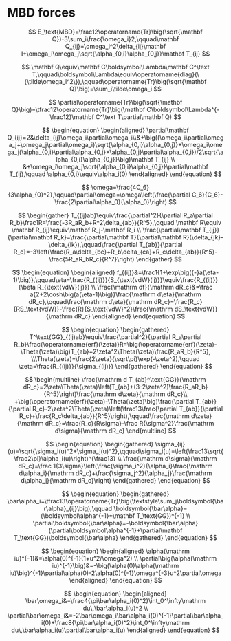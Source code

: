# MBD forces
$$
E_\text{MBD}=\frac12\operatorname{Tr}\big(\sqrt{\mathbf Q})-3\sum_i\frac{\omega_i}2,\qquad\mathbf Q_{ij}=\omega_i^2\delta_{ij}\mathbf I+\omega_i\omega_j\sqrt{\alpha_{0,i}\alpha_{0,j}}\mathbf T_{ij}
$$

$$
\mathbf Q\equiv\mathbf C\boldsymbol\Lambda\mathbf C^\text T,\qquad\boldsymbol\Lambda\equiv\operatorname{diag}(\{\tilde\omega_i^2\}),\qquad\operatorname{Tr}\big(\sqrt{\mathbf Q}\big)=\sum_i\tilde\omega_i
$$

$$
\partial\operatorname{Tr}\big(\sqrt{\mathbf Q}\big)=\tfrac12\operatorname{Tr}\big(\mathbf C\boldsymbol\Lambda^{-\frac12}\mathbf C^\text T\partial\mathbf Q)
$$

$$
\begin{equation}
\begin{aligned}
\partial\mathbf Q_{ij}=2&\delta_{ij}\omega_i\partial\omega_i\\&+\big((\omega_i\partial\omega_j+\omega_j\partial\omega_i)\sqrt{\alpha_{0,i}\alpha_{0,j}}+\omega_i\omega_j(\alpha_{0,i}\partial\alpha_{0,j}+\alpha_{0,j}\partial\alpha_{0,i})/2\sqrt{\alpha_{0,i}\alpha_{0,j}}\big)\mathbf T_{ij} \\
&+\omega_i\omega_j\sqrt{\alpha_{0,i}\alpha_{0,j}}\partial\mathbf T_{ij},\qquad \alpha_{0,i}\equiv\alpha_i(0)
\end{aligned}
\end{equation}
$$

$$
\omega=\frac{4C_6}{3\alpha_{0}^2},\qquad\partial\omega=\omega\left(\frac{\partial C_6}{C_6}-\frac{2\partial\alpha_0}{\alpha_0}\right)
$$

$$
\begin{gather}
T_{(ij)ab}\equiv\frac{\partial^2}{\partial R_a\partial R_b}\frac1R=\frac{-3R_aR_b+R^2\delta_{ab}}{R^5},\qquad \mathbf R\equiv \mathbf R_{ij}\equiv\mathbf R_j-\mathbf R_i \\
\frac{\partial\mathbf T_{ij}}{\partial\mathbf R_k}=\frac{\partial\mathbf T}{\partial\mathbf R}(\delta_{jk}-\delta_{ik}),\qquad\frac{\partial T_{ab}}{\partial R_c}=-3\left(\frac{R_a\delta_{bc}+R_b\delta_{ca}+R_c\delta_{ab}}{R^5}-\frac{5R_aR_bR_c}{R^7}\right)
\end{gather}
$$

$$
\begin{equation}
\begin{aligned}
f_{(ij)}&=\frac1{1+\exp\big({-}a(\eta-1)\big)},\qquad\eta=\frac{R_{(ij)}}{S_{\text{vdW}(ij)}}\equiv\frac{R_{(ij)}}{\beta R_{\text{vdW}(ij)}} \\
\frac{\mathrm df}{\mathrm dR_c}&=\frac a{2+2\cosh\big(a(\eta-1)\big)}\frac{\mathrm d\eta}{\mathrm dR_c},\qquad\frac{\mathrm d\eta}{\mathrm dR_c}=\frac{R_c}{RS_\text{vdW}}-\frac{R}{S_\text{vdW}^2}\frac{\mathrm dS_\text{vdW}}{\mathrm dR_c}
\end{aligned}
\end{equation}
$$

$$
\begin{equation}
\begin{gathered}
T^\text{GG}_{(ij)ab}\equiv\frac{\partial^2}{\partial R_a\partial R_b}\frac{\operatorname{erf}(\zeta)}R=\big(\operatorname{erf}(\zeta)-\Theta(\zeta)\big)T_{ab}+2\zeta^2\Theta(\zeta)\frac{R_aR_b}{R^5},
\\\Theta(\zeta)=\frac{2\zeta}{\sqrt\pi}\exp(-\zeta^2),\qquad \zeta=\frac{R_{(ij)}}{\sigma_{(ij)}}
\end{gathered}
\end{equation}
$$

$$
\begin{multline}
\frac{\mathrm d T_{ab}^\text{GG}}{\mathrm dR_c}=2\zeta\Theta(\zeta)\left(T_{ab}+(3-2\zeta^2)\frac{R_aR_b}{R^5}\right)\frac{\mathrm d\zeta}{\mathrm dR_c}\\
+\big(\operatorname{erf}(\zeta)-\Theta(\zeta)\big)\frac{\partial T_{ab}}{\partial R_c}-2\zeta^2\Theta(\zeta)\left(\frac13\frac{\partial T_{ab}}{\partial R_c}+\frac{R_c\delta_{ab}}{R^5}\right),\qquad\frac{\mathrm d\zeta}{\mathrm dR_c}=\frac{R_c}{R\sigma}-\frac R{\sigma^2}\frac{\mathrm d\sigma}{\mathrm dR_c}
\end{multline}
$$

$$
\begin{equation}
\begin{gathered}
\sigma_{ij}(u)=\sqrt{\sigma_i(u)^2+\sigma_j(u)^2},\qquad\sigma_i(u)=\left(\frac13\sqrt{\frac2\pi}\alpha_i(u)\right)^{\frac13} \\
\frac{\mathrm d\sigma}{\mathrm dR_c}=\frac 1{3\sigma}\left(\frac{\sigma_i^2}{\alpha_i}\frac{\mathrm d\alpha_i}{\mathrm dR_c}+\frac{\sigma_j^2}{\alpha_j}\frac{\mathrm d\alpha_j}{\mathrm dR_c}\right)
\end{gathered}
\end{equation}
$$

$$
\begin{equation}
\begin{gathered}
\bar\alpha_i=\tfrac13\operatorname{Tr}\big(\textstyle\sum_j\boldsymbol{\bar\alpha}_{ij}\big),\qquad \boldsymbol{\bar\alpha}=(\boldsymbol\alpha^{-1}+\mathbf T_\text{GG})^{-1} \\
\partial\boldsymbol{\bar\alpha}=-\boldsymbol{\bar\alpha}(\partial\boldsymbol\alpha^{-1}+\partial\mathbf T_\text{GG})\boldsymbol{\bar\alpha}
\end{gathered}
\end{equation}
$$

$$
\begin{equation}
\begin{aligned}
\alpha(\mathrm iu)^{-1}&=\alpha(0)^{-1}(1+u^2/\omega^2) \\
\partial\big(\alpha(\mathrm iu)^{-1}\big)&=-\big(\alpha(0)\alpha(\mathrm iu)\big)^{-1}\partial\alpha(0)-2\alpha(0)^{-1}\omega^{-3}u^2\partial\omega
\end{aligned}
\end{equation}
$$

$$
\begin{equation}
\begin{aligned}
\bar\omega_i&=\frac4{\pi\bar\alpha_i(0)^2}\int_0^\infty\mathrm du\,\bar\alpha_i(u)^2 \\
\partial\bar\omega_i&=-2\bar\omega_i\bar\alpha_i(0)^{-1}\partial\bar\alpha_i(0)+\frac8{\pi\bar\alpha_i(0)^2}\int_0^\infty\mathrm du\,\bar\alpha_i(u)\partial\bar\alpha_i(u)
\end{aligned}
\end{equation}
$$


